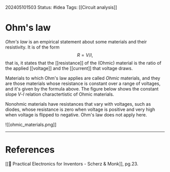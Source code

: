 202405101503
Status: #idea
Tags: [[Circuit analysis]]

# Ohm's law

*Ohm's law* is an empirical statement about some materials and their resistivity. It is of the form
$$R = V/I,$$
that is, it states that the [[resistance]] of the (Ohmic) material is the ratio of the applied [[voltage]] and the [[current]] that voltage draws.

Materials to which Ohm's law applies are called *Ohmic* materials, and they are those materials whose resistance is constant over a range of voltages, and it's given by the formula above. The figure below shows the constant slope $V$-$I$ relation charactertistic of Ohmic materials. 

Nonohmic materials have resistances that vary with voltages, such as diodes, whose resistance is zero when voltage is positive and very high when voltage is flipped to negative. Ohm's law does not apply here.

![[ohmic_materials.png]]

___
# References
[[📕 Practical Electronics for Inventors - Scherz & Monk]], pg.23.